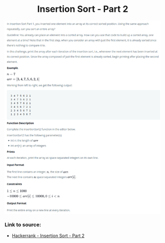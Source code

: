<h1 align="center">Insertion Sort - Part 2</h1>

![alt text](https://raw.githubusercontent.com/matthew01lokiet/Github-repos-images/main/Algs/Sorting/fjbb4lnw_o.png)

### Link to source: 
- <a href="https://www.hackerrank.com/challenges/insertionsort2/problem">Hackerrank - Insertion Sort - Part 2</a>

